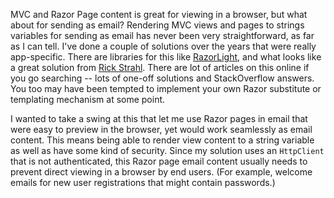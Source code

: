 MVC and Razor Page content is great for viewing in a browser, but what about for sending as email? Rendering MVC views and pages to strings variables for sending as email has never been very straightforward, as far as I can tell. I've done a couple of solutions over the years that were really app-specific. There are libraries for this like [RazorLight](https://github.com/toddams/RazorLight), and what looks like a great solution from [Rick Strahl](https://weblog.west-wind.com/posts/2022/Jun/21/Back-to-Basics-Rendering-Razor-Views-to-String-in-ASPNET-Core#how-to-capture-razor-output). There are lot of articles on this online if you go searching -- lots of one-off solutions and StackOverflow answers. You too may have been tempted to implement your own Razor substitute or templating mechanism at some point.

I wanted to take a swing at this that let me use Razor pages in email that were easy to preview in the browser, yet would work seamlessly as email content. This means being able to render view content to a string variable as well as have some kind of security. Since my solution uses an `HttpClient` that is not authenticated, this Razor page email content usually needs to prevent direct viewing in a browser by end users. (For example, welcome emails for new user registrations that might contain passwords.)
